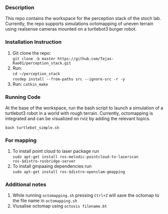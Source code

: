 ### Description 
This repo contains the workspace for the perception stack of the stoch lab. Currently, the repo supports simulations octomapping of uneven terrain using realsense cameras mounted on a turtlebot3 burger robot. 

### Installation Instruction 

1) Git clone the repo: <br>
 `git clone -b master https://github.com/Tejas-Rao01/perception_stack.git`  
2) Run: <br> `cd ~/perception_stack` <br>
`rosdep install --from-paths src --ignore-src -r -y`  
3) Run: `catkin_make`

### Running Code
At the base of the workspace, run the bash script to launch a simulation of a turtlebot3 robot in a world with rough terrain. Currently, octomapping is integrated and can be visualized on rviz by adding the relevant topics.

`bash turtlebot_simple.sh`

### For mapping

1) To install point cloud to laser package run <br>
`sudo apt-get install ros-melodic-pointcloud-to-laserscan ros-$distro-rosbridge-server`
2) To install gmpaaing dependencies run  <br>
`sudo apt-get install ros-$distro-openslam-gmapping`


### Additional notes
1) While running `octomapping.sh` pressing `Ctrl+Z` will save the octomap to the file name in `octomapping.sh`
2) Viusalise octomap using `octovis filename.bt`

